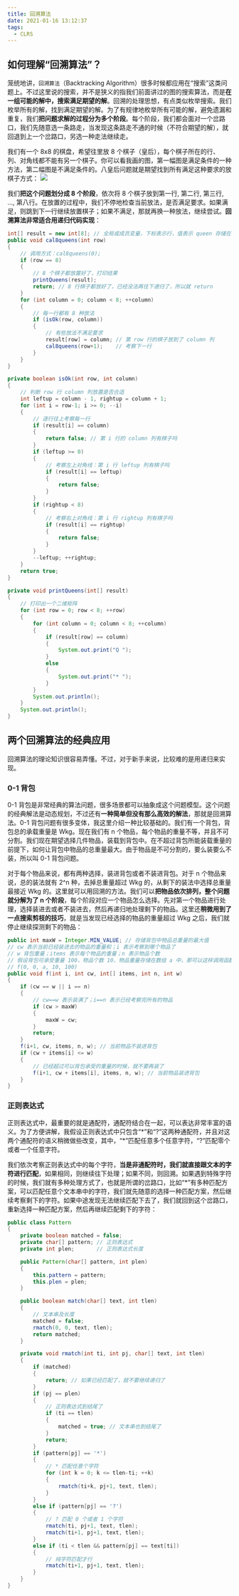 ```yaml
---
title: 回溯算法
date: 2021-01-16 13:12:37
tags:
  - CLRS
---
```

## 如何理解“回溯算法”？
笼统地讲，`回溯算法`（Backtracking Algorithm）很多时候都应用在“搜索”这类问题上。不过这里说的搜索，并不是狭义的指我们前面讲过的图的搜索算法，而是**在一组可能的解中，搜索满足期望的解**。回溯的处理思想，有点类似枚举搜索。我们枚举所有的解，找到满足期望的解。为了有规律地枚举所有可能的解，避免遗漏和重复，我们**把问题求解的过程分为多个阶段**。每个阶段，我们都会面对一个岔路口，我们先随意选一条路走，当发现这条路走不通的时候（不符合期望的解），就回退到上一个岔路口，另选一种走法继续走。

我们有一个 8x8 的棋盘，希望往里放 8 个棋子（皇后），每个棋子所在的行、列、对角线都不能有另一个棋子。你可以看我画的图，第一幅图是满足条件的一种方法，第二幅图是不满足条件的。八皇后问题就是期望找到所有满足这种要求的放棋子方式：
![](https://raw.githubusercontent.com/snlndod/mPOST/master/CLRS/geek/232.png)

我们**把这个问题划分成 8 个阶段**，依次将 8 个棋子放到第一行, 第二行, 第三行, ..., 第八行。在放置的过程中，我们不停地检查当前放法，是否满足要求。如果满足，则跳到下一行继续放置棋子；如果不满足，那就再换一种放法，继续尝试。**回溯算法非常适合用递归代码实现**：
<!--more-->
```java
int[] result = new int[8]; // 全局或成员变量，下标表示行，值表示 queen 存储在哪一列
public void cal8queens(int row) 
{ 
    // 调用方式：cal8queens(0);
    if (row == 8) 
    { 
        // 8 个棋子都放置好了，打印结果
        printQueens(result);
        return; // 8 行棋子都放好了，已经没法再往下递归了，所以就 return
    }
    for (int column = 0; column < 8; ++column) 
    { 
        // 每一行都有 8 种放法
        if (isOk(row, column)) 
        { 
            // 有些放法不满足要求
            result[row] = column; // 第 row 行的棋子放到了 column 列
            cal8queens(row+1);    // 考察下一行
        }
    }
}

private boolean isOk(int row, int column) 
{
    // 判断 row 行 column 列放置是否合适
    int leftup = column - 1, rightup = column + 1;
    for (int i = row-1; i >= 0; --i) 
    { 
        // 逐行往上考察每一行
        if (result[i] == column)
        {
            return false; // 第 i 行的 column 列有棋子吗
        }
        if (leftup >= 0) 
        { 
            // 考察左上对角线：第 i 行 leftup 列有棋子吗
            if (result[i] == leftup) 
            {
                return false;
            }
        }
        if (rightup < 8) 
        { 
            // 考察右上对角线：第 i 行 rightup 列有棋子吗
            if (result[i] == rightup)
            {
                return false;
            }
        }
        --leftup; ++rightup;
    }
    return true;
}

private void printQueens(int[] result) 
{ 
    // 打印出一个二维矩阵
    for (int row = 0; row < 8; ++row) 
    {
        for (int column = 0; column < 8; ++column) 
        {
            if (result[row] == column) 
            {
                System.out.print("Q ");
            }
            else
            {
                System.out.print("* ");
            }
        }
        System.out.println();
    }
    System.out.println();
}
```

## 两个回溯算法的经典应用
回溯算法的理论知识很容易弄懂。不过，对于新手来说，比较难的是用递归来实现。

### 0-1 背包
0-1 背包是非常经典的算法问题，很多场景都可以抽象成这个问题模型。这个问题的经典解法是动态规划，不过还有**一种简单但没有那么高效的解法**，那就是回溯算法。0-1 背包问题有很多变体，我这里介绍一种比较基础的。我们有一个背包，背包总的承载重量是 Wkg。现在我们有 n 个物品，每个物品的重量不等，并且不可分割。我们现在期望选择几件物品，装载到背包中。在不超过背包所能装载重量的前提下，如何让背包中物品的总重量最大。由于物品是不可分割的，要么装要么不装，所以叫 0-1 背包问题。

对于每个物品来说，都有两种选择，装进背包或者不装进背包。对于 n 个物品来说，总的装法就有 2^n 种，去掉总重量超过 Wkg 的，从剩下的装法中选择总重量最接近 Wkg 的。这里就可以用回溯的方法。我们可以**把物品依次排列，整个问题就分解为了 n 个阶段**，每个阶段对应一个物品怎么选择。先对第一个物品进行处理，选择装进去或者不装进去，然后再递归地处理剩下的物品。这里还**稍微用到了一点搜索剪枝的技巧**，就是当发现已经选择的物品的重量超过 Wkg 之后，我们就停止继续探测剩下的物品：
```java
public int maxW = Integer.MIN_VALUE; // 存储背包中物品总重量的最大值
// cw 表示当前已经装进去的物品的重量和；i 表示考察到哪个物品了
// w 背包重量；items 表示每个物品的重量；n 表示物品个数
// 假设背包可承受重量 100，物品个数 10，物品重量存储在数组 a 中，那可以这样调用函数：
// f(0, 0, a, 10, 100)
public void f(int i, int cw, int[] items, int n, int w) 
{
    if (cw == w || i == n) 
    { 
        // cw==w 表示装满了；i==n 表示已经考察完所有的物品
        if (cw > maxW)
        { 
            maxW = cw;
        }
        return;
    }
    f(i+1, cw, items, n, w); // 当前物品不装进背包
    if (cw + items[i] <= w) 
    {
        // 已经超过可以背包承受的重量的时候，就不要再装了
        f(i+1, cw + items[i], items, n, w); // 当前物品装进背包
    }
}
```

### 正则表达式
正则表达式中，最重要的就是通配符，通配符结合在一起，可以表达非常丰富的语义。为了方便讲解，我假设正则表达式中只包含“\*”和“\?”这两种通配符，并且对这两个通配符的语义稍微做些改变，其中，“\*”匹配任意多个任意字符，“\?”匹配零个或者一个任意字符。

我们依次考察正则表达式中的每个字符，**当是非通配符时，我们就直接跟文本的字符进行匹配**，如果相同，则继续往下处理；如果不同，则回溯。如果遇到特殊字符的时候，我们就有多种处理方式了，也就是所谓的岔路口，比如“\*”有多种匹配方案，可以匹配任意个文本串中的字符，我们就先随意的选择一种匹配方案，然后继续考察剩下的字符。如果中途发现无法继续匹配下去了，我们就回到这个岔路口，重新选择一种匹配方案，然后再继续匹配剩下的字符：
```java
public class Pattern 
{
    private boolean matched = false;
    private char[] pattern; // 正则表达式
    private int plen;       // 正则表达式长度

    public Pattern(char[] pattern, int plen) 
    {
        this.pattern = pattern;
        this.plen = plen;
    }

    public boolean match(char[] text, int tlen) 
    { 
        // 文本串及长度
        matched = false;
        rmatch(0, 0, text, tlen);
        return matched;
    }

    private void rmatch(int ti, int pj, char[] text, int tlen) 
    {
        if (matched)
        {
            return; // 如果已经匹配了，就不要继续递归了
        }
        if (pj == plen) 
        { 
            // 正则表达式到结尾了
            if (ti == tlen)
            {
                matched = true; // 文本串也到结尾了
            }
            return;
        }
        if (pattern[pj] == '*') 
        { 
            // * 匹配任意个字符
            for (int k = 0; k <= tlen-ti; ++k) 
            {
                rmatch(ti+k, pj+1, text, tlen);
            }
        } 
        else if (pattern[pj] == '?') 
        { 
            // ? 匹配 0 个或者 1 个字符
            rmatch(ti, pj+1, text, tlen);
            rmatch(ti+1, pj+1, text, tlen);
        } 
        else if (ti < tlen && pattern[pj] == text[ti]) 
        { 
            // 纯字符匹配才行
            rmatch(ti+1, pj+1, text, tlen);
        }
    }
}
```
